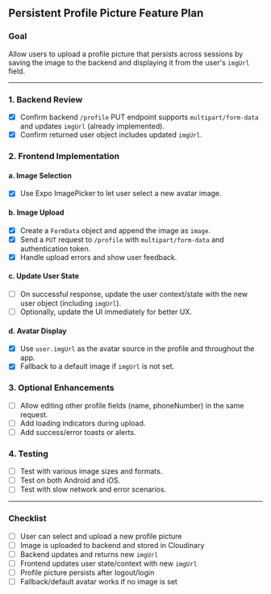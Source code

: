 ## Persistent Profile Picture Feature Plan

### Goal
Allow users to upload a profile picture that persists across sessions by saving the image to the backend and displaying it from the user's `imgUrl` field.

---

### 1. Backend Review
- [x] Confirm backend `/profile` PUT endpoint supports `multipart/form-data` and updates `imgUrl` (already implemented).
- [x] Confirm returned user object includes updated `imgUrl`.

### 2. Frontend Implementation


#### a. Image Selection
- [x] Use Expo ImagePicker to let user select a new avatar image.

#### b. Image Upload
- [x] Create a `FormData` object and append the image as `image`.
- [x] Send a `PUT` request to `/profile` with `multipart/form-data` and authentication token.
- [x] Handle upload errors and show user feedback.

#### c. Update User State
- [ ] On successful response, update the user context/state with the new user object (including `imgUrl`).
- [ ] Optionally, update the UI immediately for better UX.

#### d. Avatar Display
- [x] Use `user.imgUrl` as the avatar source in the profile and throughout the app.
- [x] Fallback to a default image if `imgUrl` is not set.

### 3. Optional Enhancements
- [ ] Allow editing other profile fields (name, phoneNumber) in the same request.
- [ ] Add loading indicators during upload.
- [ ] Add success/error toasts or alerts.

### 4. Testing
- [ ] Test with various image sizes and formats.
- [ ] Test on both Android and iOS.
- [ ] Test with slow network and error scenarios.

---

### Checklist
- [ ] User can select and upload a new profile picture
- [ ] Image is uploaded to backend and stored in Cloudinary
- [ ] Backend updates and returns new `imgUrl`
- [ ] Frontend updates user state/context with new `imgUrl`
- [ ] Profile picture persists after logout/login
- [ ] Fallback/default avatar works if no image is set
